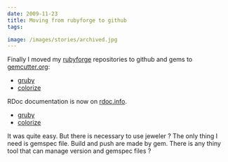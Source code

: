 ```yaml
---
date: 2009-11-23
title: Moving from rubyforge to github
tags:

image: /images/stories/archived.jpg
---
```


Finally I moved my [rubyforge](http://rubyforge.org/) repositories to github and gems to [gemcutter.org](http://gemcutter.org/):

 - [gruby](http://github.com/fazibear/gruby)
 - [colorize](http://github.com/fazibear/colorize)

RDoc documentation is now on [rdoc.info](http://rdoc.info/).

 - [gruby](http://rdoc.info/projects/fazibear/gruby)
 - [colorize](http://rdoc.info/projects/fazibear/colorize)

It was quite easy. But there is necessary to use jeweler ? The only thing I need is gemspec file. Build and push are made by gem. There is any thiny tool that can manage version and gemspec files ?